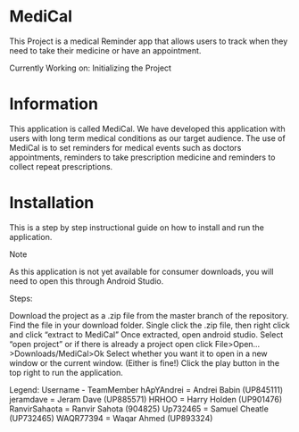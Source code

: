 # MediCal
This Project is a medical Reminder app that allows users to track when they need to take their medicine or have an appointment.


Currently Working on: Initializing the Project

Information
==========

This application is called MediCal. We have developed this application with users with long term medical conditions as our target audience. The use of MediCal is to set reminders for medical events such as doctors appointments, reminders to take prescription medicine and reminders to collect repeat prescriptions.


Installation
=========

This is a step by step instructional guide on how to install and run the application.


Note

As this application is not yet available for consumer downloads, you will need to open this through Android Studio.

Steps:

Download the project as a .zip file from the master branch of the repository.
Find the file in your download folder.
Single click the .zip file, then right click and click “extract to MediCal” 
Once extracted, open android studio.
Select “open project” or if there is already a project open click File>Open…>Downloads/MediCal>Ok
Select whether you want it to open in a new window or the current window. (Either is fine!)
Click the play button in the top right to run the application. 



Legend: Username - TeamMember
hApYAndrei = Andrei Babin (UP845111)
jeramdave = Jeram Dave (UP885571)
HRHOO = Harry Holden (UP901476)
RanvirSahaota = Ranvir Sahota (904825)
Up732465 = Samuel Cheatle (UP732465)
WAQR77394 = Waqar Ahmed (UP893324)
